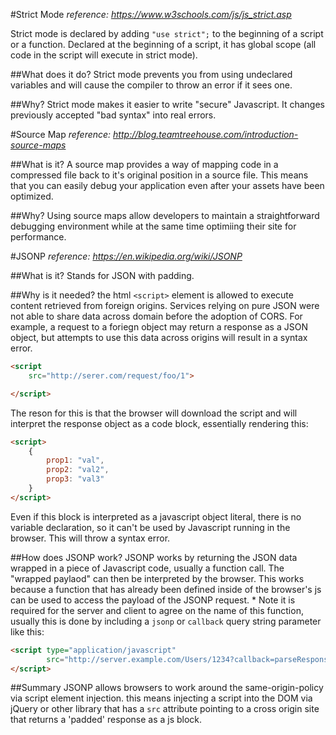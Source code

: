 #Strict Mode
_reference: <https://www.w3schools.com/js/js_strict.asp>_

Strict mode is declared by adding `"use strict";` to the beginning of a script or a function.
Declared at the beginning of a script, it has global scope (all code in the script will execute in strict mode).

##What does it do?
Strict mode prevents you from using undeclared variables and will cause the compiler to throw an error if it sees one.

##Why?
Strict mode makes it easier to write "secure" Javascript.
It changes previously accepted "bad syntax" into real errors.

#Source Map
_reference: <http://blog.teamtreehouse.com/introduction-source-maps>_

##What is it?
A source map provides a way of mapping code in a compressed file back to it's original position in a source file. 
This means that you can easily debug your application even after your assets have been optimized.

##Why?
Using source maps allow developers to maintain a straightforward debugging environment while at the same time optimiing their site for performance. 

#JSONP
_reference: <https://en.wikipedia.org/wiki/JSONP>_

##What is it? 
Stands for JSON with padding.

##Why is it needed? 
the html `<script>` element is allowed to execute content retrieved from foreign origins. Services relying on pure JSON were not able to share data across domain before the adoption of CORS. For example, a request to a foriegn object may return a response as a JSON object, but attempts to use this data across origins will result in a syntax error.

```html
<script
	src="http://serer.com/request/foo/1">

</script>
```

The reson for this is that the browser will download the script and will interpret the response object as a code block, essentially rendering this: 

```html
<script>
	{
		prop1: "val",
		prop2: "val2",
		prop3: "val3"
	}
</script>
```

Even if this block is interpreted as a javascript object literal, there is no variable declaration, so it can't be used by Javascript running in the browser. This will throw a syntax error. 

##How does JSONP work?
JSONP works by returning the JSON data wrapped in a piece of Javascript code, usually a function call. The "wrapped paylaod" can then be interpreted by the browser. This works because a function that has already been defined inside of the browser's js can be used to access the payload of the JSONP request. * Note it is required for the server and client to agree on the name of this function, usually this is done by including a `jsonp` or `callback` query string parameter like this: 

```html
<script type="application/javascript"
        src="http://server.example.com/Users/1234?callback=parseResponse">
</script>
```

##Summary
JSONP allows browsers to work around the same-origin-policy via script element injection. this means injecting a script into the DOM via jQuery or other library that has a `src` attribute pointing to a cross origin site that returns a 'padded' response as a js block.





